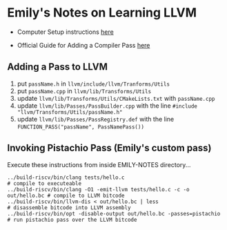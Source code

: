 # Emily's Notes on Learning LLVM

- Computer Setup instructions [here](https://github.com/EmilySillars/llvm-project-pistachio/blob/learn-llvm/llvm-mlir-riscv-setup.md)

- Official Guide for Adding a Compiler Pass [here](https://llvm.org/docs/WritingAnLLVMNewPMPass.html)

## Adding a Pass to LLVM

1) put `passName.h` in `llvm/include/llvm/Tranforms/Utils`
2) put `passName.cpp` in `llvm/lib/Transforms/Utils`
3) update `llvm/lib/Transforms/Utils/CMakeLists.txt` with `passName.cpp`
4) update `llvm/lib/Passes/PassBuilder.cpp` with the line `#include "llvm/Transforms/Utils/passName.h"`
5) update `llvm/lib/Passes/PassRegistry.def` with the line `FUNCTION_PASS("passName", PassNamePass())`

## Invoking Pistachio Pass (Emily's custom pass)

Execute these instructions from inside EMILY-NOTES directory...
```
../build-riscv/bin/clang tests/hello.c                                   # compile to executeable
../build-riscv/bin/clang -O1 -emit-llvm tests/hello.c -c -o out/hello.bc # compile to LLVM bitcode
../build-riscv/bin/llvm-dis < out/hello.bc | less                        # disassemble bitcode into LLVM assembly
../build-riscv/bin/opt -disable-output out/hello.bc -passes=pistachio    # run pistachio pass over the LLVM bitcode
```

